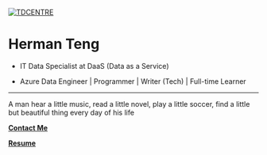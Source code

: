 
[![TDCENTRE](https://o.130014.xyz/2022/05/29/TDCENTRE_FINAL_Banner.md.jpg)](https://www.wailian.work/image/Q4A3St)


 # **Herman Teng**

- IT Data Specialist at  DaaS (Data as a Service)

- Azure Data Engineer | Programmer | Writer (Tech) | Full-time Learner

---

A man hear a little music, read a little novel, play a little soccer, find a little but beautiful thing every day of his life


[**Contact Me**](https://hermanteng19.github.io)

[**Resume**](README.md)


